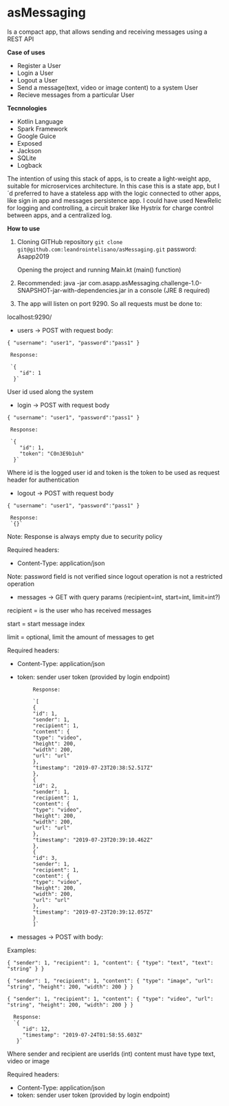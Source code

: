 # asMessaging
Is a compact app, that allows sending and receiving messages using a REST API

**Case of uses**
* Register a User
* Login a User
* Logout a User
* Send a message(text, video or image content) to a system User
* Recieve messages from a particular User

**Tecnnologies**
* Kotlin Language
* Spark Framework
* Google Guice
* Exposed
* Jackson
* SQLite
* Logback

The intention of using this stack of apps, is to create a light-weight app, suitable 
for microservices architecture. In this case this is a state app, but I´d preferred to have a stateless app with the logic
connected to other apps, like sign in app and messages persistence app. I could have used
NewRelic for logging and controlling, a circuit braker like Hystrix for charge control between apps, and
a centralized log.  

**How to use**
1) Cloning GITHub repository
    `git clone git@github.com:leandrointelisano/asMessaging.git`
     password: Asapp2019
     
     Opening the project and running Main.kt (main() function)
2) Recommended: java -jar com.asapp.asMessaging.challenge-1.0-SNAPSHOT-jar-with-dependencies.jar in a console (JRE 8 required) 

3) The app will listen on port 9290. So all requests must be done to:

localhost:9290/

* users -> POST with request body:

`{
 	"username": "user1",
 	"password":"pass1"
 }`
 
 
     Response:
     
     `{
        "id": 1
      }` 
  
  User id used along the system
  
* login -> POST with request body

`{
 	"username": "user1",
 	"password":"pass1"
 }`


 
     Response:
     
     `{
        "id": 1,
        "token": "C0n3E9b1uh"
      }`
  
  
  Where id is the logged user id and token is the token to be used as request header for authentication
  
* logout -> POST with request body

`{
 	"username": "user1",
 	"password":"pass1"
 }`
 
     Response:
     `{}`
  Note: Response is always empty due to security policy
  
 
  Required headers:
  * Content-Type: application/json
 
 
 Note: password field is not verified since logout operation is not a restricted operation
 

* messages -> GET with query params (recipient=int, start=int, limit=int?)

recipient = is the user who has received messages

start = start message index

limit = optional, limit the amount of messages to get

 Required headers:
 * Content-Type: application/json
 * token: sender user token (provided by login endpoint)
 
            Response:
            
            `[
            {
            "id": 1,
            "sender": 1,
            "recipient": 1,
            "content": {
            "type": "video",
            "height": 200,
            "width": 200,
            "url": "url"
            },
            "timestamp": "2019-07-23T20:38:52.517Z"
            },
            {
            "id": 2,
            "sender": 1,
            "recipient": 1,
            "content": {
            "type": "video",
            "height": 200,
            "width": 200,
            "url": "url"
            },
            "timestamp": "2019-07-23T20:39:10.462Z"
            },
            {
            "id": 3,
            "sender": 1,
            "recipient": 1,
            "content": {
            "type": "video",
            "height": 200,
            "width": 200,
            "url": "url"
            },
            "timestamp": "2019-07-23T20:39:12.057Z"
            }
            ]`

* messages -> POST with body:

Examples:


`{
   "sender": 1,
   "recipient": 1,
   "content": {
     "type": "text",
     "text": "string"
   }
 }`
 
 `{
    "sender": 1,
    "recipient": 1,
    "content": {
      "type": "image",
      "url": "string",
  		"height": 200,
  		"width": 200
    }
  }`
  
  `{
        "sender": 1,
        "recipient": 1,
        "content": {
          "type": "video",
          "url": "string",
      		"height": 200,
      		"width": 200
        }
      }`
      
      Response:
      `{
         "id": 12,
         "timestamp": "2019-07-24T01:58:55.603Z"
       }`
      
 Where sender and recipient are userIds (int)
 content must have type text, video or image
 
 Required headers:
 * Content-Type: application/json
 * token: sender user token (provided by login endpoint)